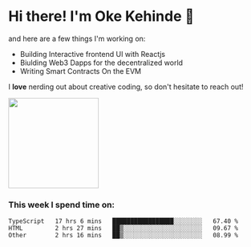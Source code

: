# Hi there! I'm Oke Kehinde :cowboy_hat_face:

and here are a few things I'm working on:

- Building Interactive frontend UI with Reactjs
- Biulding Web3 Dapps for the decentralized world
- Writing Smart Contracts On the EVM

I **love** nerding out about creative coding, so don't hesitate to reach out!


<img height="180em" src="https://github-readme-stats.vercel.app/api?username=okeken&show_icons=true&hide_border=true&&count_private=true&include_all_commits=true" />

### This week I spend time on:

<!--START_SECTION:waka-->

```text
TypeScript   17 hrs 6 mins   █████████████████░░░░░░░░   67.40 %
HTML         2 hrs 27 mins   ██▒░░░░░░░░░░░░░░░░░░░░░░   09.67 %
Other        2 hrs 16 mins   ██▒░░░░░░░░░░░░░░░░░░░░░░   08.99 %
```

<!--END_SECTION:waka-->
